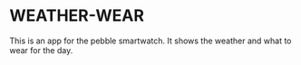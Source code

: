 # WEATHER-WEAR
This is an app for the pebble smartwatch. It shows the weather and what to wear for the day. 
